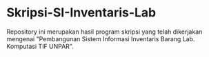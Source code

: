 # Skripsi-SI-Inventaris-Lab
Repository ini merupakan hasil program skripsi yang telah dikerjakan mengenai "Pembangunan Sistem Informasi Inventaris Barang Lab. Komputasi TIF UNPAR".
